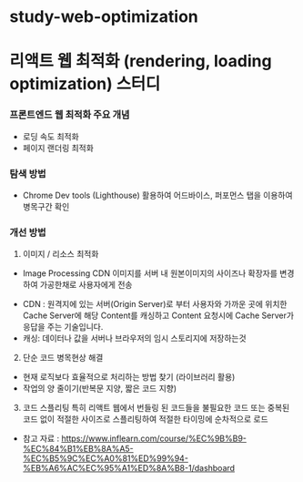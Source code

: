 # study-web-optimization
# 리액트 웹 최적화 (rendering, loading optimization) 스터디

### 프론트엔드 웹 최적화 주요 개념
- 로딩 속도 최적화
- 페이지 랜더링 최적화 


### 탐색 방법
- Chrome Dev tools (Lighthouse) 활용하여 어드바이스, 퍼포먼스 탭을 이용하여 병목구간 확인


### 개선 방법
1. 이미지 / 리소스 최적화 
- Image Processing CDN 
이미지를 서버 내 원본이미지의 사이즈나 확장자를 변경하여 가공한채로 사용자에게 전송

* CDN : 원격지에 있는 서버(Origin Server)로 부터 사용자와 가까운 곳에 위치한 Cache Server에 해당 Content를 캐싱하고 Content 요청시에 Cache Server가 응답을 주는 기술입니다.
* 캐싱: 데이터나 값을 서버나 브라우저의 임시 스토리지에 저장하는것

2.	단순 코드 병목현상 해결
 - 현재 로직보다 효율적으로 처리하는 방법 찾기 (라이브러리 활용)
 - 작업의 양 줄이기(반복문 지양, 짧은 코드 지향) 

3.	코드 스플리팅
특히 리액트 웹에서 번들링 된 코드들을 불필요한 코드 또는 중복된 코드 없이 적절한 사이즈로 스플리팅하여 적절한 타이밍에 순차적으로 로드

- 참고 자료 : https://www.inflearn.com/course/%EC%9B%B9-%EC%84%B1%EB%8A%A5-%EC%B5%9C%EC%A0%81%ED%99%94-%EB%A6%AC%EC%95%A1%ED%8A%B8-1/dashboard


